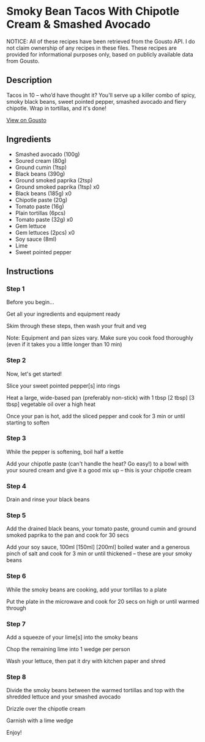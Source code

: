 # Smoky Bean Tacos With Chipotle Cream & Smashed Avocado

NOTICE: All of these recipes have been retrieved from the Gousto API. I do not claim ownership of any recipes in these files. These recipes are provided for informational purposes only, based on publicly available data from Gousto.

## Description

Tacos in 10 – who’d have thought it? You'll serve up a killer combo of spicy, smoky black beans, sweet pointed pepper, smashed avocado and fiery chipotle. Wrap in tortillas, and it's done!

[View on Gousto](https://www.gousto.co.uk/recipes/cookbook/10-min-beany-avo-tacos)

## Ingredients

- Smashed avocado (100g)
- Soured cream (80g)
- Ground cumin (1tsp)
- Black beans (390g)
- Ground smoked paprika (2tsp)
- Ground smoked paprika (1tsp) x0
- Black beans (185g) x0
- Chipotle paste (20g)
- Tomato paste (16g)
- Plain tortillas (6pcs)
- Tomato paste (32g) x0
- Gem lettuce
- Gem lettuces (2pcs) x0
- Soy sauce (8ml)
- Lime
- Sweet pointed pepper

## Instructions


### Step 1

Before you begin...

Get all your ingredients and equipment ready

Skim through these steps, then wash your fruit and veg

Note: Equipment and pan sizes vary. Make sure you cook food thoroughly (even if it takes you a little longer than 10 min)


### Step 2

Now, let's get started!

Slice your sweet pointed pepper[s] into rings

Heat a large, wide-based pan (preferably non-stick) with 1 tbsp <span class="text-purple">[2 tbsp]</span> <span class="text-danger">[3 tbsp]</span> vegetable oil over a high heat

Once your pan is hot, add the sliced pepper and cook for 3 min or until starting to soften


### Step 3

While the pepper is softening, boil half a kettle

Add your chipotle paste (can't handle the heat? Go easy!) to a bowl with your soured cream and give it a good mix up – this is your chipotle cream


### Step 4

Drain and rinse your black beans


### Step 5

Add the drained black beans, your tomato paste, ground cumin and ground smoked paprika to the pan and cook for 30 secs

Add your soy sauce, 100ml <span class="text-purple">[150ml]</span> <span class="text-danger">[200ml] </span>boiled water and a generous pinch of salt and cook for 3 min or until thickened – these are your smoky beans


### Step 6

While the smoky beans are cooking, add your tortillas to a plate

Put the plate in the microwave and cook for 20 secs on high or until warmed through


### Step 7

Add a squeeze of your lime[s] into the smoky beans

Chop the remaining lime into 1 wedge per person

Wash your lettuce, then pat it dry with kitchen paper and shred

### Step 8

Divide the smoky beans between the warmed tortillas and top with the shredded lettuce and your smashed avocado

Drizzle over the chipotle cream

Garnish with a lime wedge

Enjoy!

